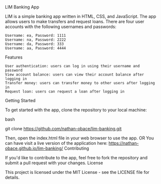 LIM Banking App

LIM is a simple banking app written in HTML, CSS, and JavaScript. The app allows users to make transfers and request loans. There are four user accounts with the following usernames and passwords:

    Username: ea, Password: 1111
    Username: na, Password: 2222
    Username: da, Password: 333
    Username: aa, Password: 4444

Features

    User authentication: users can log in using their username and password
    View account balance: users can view their account balance after logging in
    Transfer money: users can transfer money to other users after logging in
    Request loan: users can request a loan after logging in

Getting Started

To get started with the app, clone the repository to your local machine:

bash

git clone https://github.com/nathan-obace/lim-banking.git

Then, open the index.html file in your web browser to use the app. 
OR You can have visit a live version of the application here: https://nathan-obace.github.io/lim-banking/
Contributing

If you'd like to contribute to the app, feel free to fork the repository and submit a pull request with your changes.
License

This project is licensed under the MIT License - see the LICENSE file for details.
